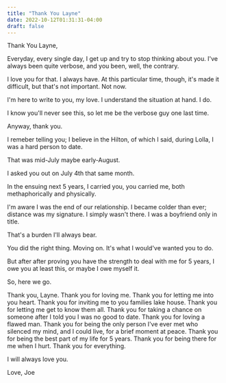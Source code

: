 ```yaml
---
title: "Thank You Layne"
date: 2022-10-12T01:31:31-04:00
draft: false
---
```


Thank You Layne,



Everyday, every single day, I get up and try to stop thinking about you. I've always been quite verbose, and you been, well, the contrary. 

I love you for that. I always have. At this particular time, though, it's made it difficult, but that's not important. Not now.


I'm here to write to you, my love. I understand the situation at hand. I do. 

I know you'll never see this, so let me be the verbose guy one last time.




Anyway, thank you.


I remeber telling you; I believe in the Hilton, of which I said, during Lolla, I was a hard person to date.

That was mid-July maybe early-August. 

I asked you out on July 4th that same month. 

In the ensuing next 5 years, I carried you, you carried me, both methaphorically and physically. 

I'm aware I was the end of our relationship. I became colder than ever; distance was my signature. I simply wasn't there. I was a boyfriend only in title. 

That's a burden I'll always bear.

You did the right thing. Moving on. It's what I would've wanted you to do. 


But after after proving you have the strength to deal with me for 5 years, I owe you at least this, or maybe I owe myself it.


So, here we go. 


Thank you, Layne. Thank you for loving me. Thank you for letting me into you heart. Thank you for inviting me to you families lake house. Thank you for letting me get to know them all. Thank you for taking a chance on someone after I told you I was no good to date. Thank you for loving a flawed man. Thank you for being the only person I've ever met who silenced my mind, and I could live, for a brief moment at peace. Thank you for being the best part of my life for 5 years. Thank you for being there for me when I hurt. Thank you for everything.


I will always love you. 


Love, Joe
















